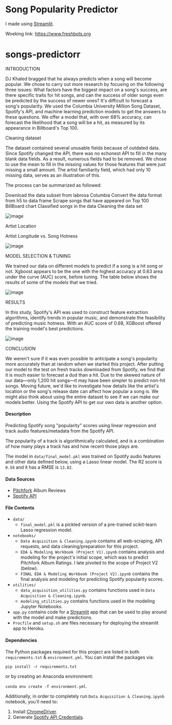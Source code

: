 # Song Popularity Predictor


I made using [Streamlit](https://www.streamlit.io/).

Woeking link: https://www.freshbots.org
# songs-predictorr

INTRODUCTION

DJ Khaled bragged that he always predicts when a song will become popular.
We chose to carry out more research by focusing on the following three issues:
What factors have the biggest impact on a song's success, are there specific traits for hit songs, and can the success of older songs even be predicted by the success of newer ones? It's difficult to forecast a song's popularity.
We used the Columbia University Million Song Dataset, Spotify's API, and machine learning prediction models to get the answers to these questions.
We offer a model that, with over 68% accuracy, can forecast the likelihood that a song will be a hit, as measured by its appearance in Billboard's Top 100.


Cleaning dataset

The dataset contained several unusable fields because of outdated data.
Since Spotify changed the API, there was no echonest API to fill in the many blank data fields.
As a result, numerous fields had to be removed. We chose to use the mean to fill in the missing values for those features that were just missing a small amount.
The artist familiarity field, which had only 10 missing data, serves as an illustration of this.

The process can be summarized as followed:

Download the data subset from labrosa Columbia
Convert the data format from h5 to data frame
Scrape songs that have appeared on Top 100 BillBoard chart
Classified songs in the data
Cleaning the data set

![image](https://user-images.githubusercontent.com/72747338/205502471-3514a5e3-ec67-413a-b369-9a4fa1d0c893.png)

Artist Location

Artist Longitude vs. Song Hotness

![image](https://user-images.githubusercontent.com/72747338/205502515-3083f90d-d6ca-4ea7-8c63-67ca080686ad.png)

MODEL SELECTION & TUNING

We trained our data on different models to predict if a song is a hit song or not.
Xgboost appears to be the one with the highest accuracy at 0.63 area under the curve (AUC) score,
before tuning. The table below shows the results of some of the models that we tried.

![image](https://user-images.githubusercontent.com/72747338/205502565-6fe1f226-5e58-4c88-8507-cf94fc5df016.png)


RESULTS

In this study, Spotify's API was used to construct feature extraction algorithms, identify trends in popular music, and demonstrate the feasibility of predicting music hotness.
With an AUC score of 0.68, XGBoost offered the training model's best predictions.

![image](https://user-images.githubusercontent.com/72747338/205502612-6cf68606-e930-4cc6-b6b9-62d32c8a285d.png)


CONCLUSION

We weren't sure if it was even possible to anticipate a song's popularity more accurately than at random when we started this project. After putting our model to the test on fresh tracks downloaded from Spotify, we find that it is much easier to forecast a dud than a hit.
Due to the skewed nature of our data—only 1,200 hit songs—it may have been simpler to predict non-hit songs.
Moving future, we'd like to investigate how details like the artist's location or the song's release date can affect how popular a song is.
We might also think about using the entire dataset to see if we can make our models better.
Using the Spotify API to get our own data is another option.
#### Description
Predicting Spotify song "popularity" scores using linear regression and track audio features/metadata from the Spotify 
API. 

The popularity of a track is algorithmically calculated, and is a combination of how many plays a track has and 
how recent those plays are.

The model in `data/final_model.pkl` was trained on Spotify audio features and other data defined below, using a Lasso 
linear model. The R2 score is `0.58` and it has a RMSE is `13.82`. 

#### Data Sources
* [Pitchfork](https://pitchfork.com/) Album Reviews
* [Spotify API](https://developer.spotify.com/documentation/web-api/)

#### File Contents
* `data/`
    - `final_model.pkl` is a pickled version of a pre-trained scikit-learn Lasso regression model.
* `notebooks/`
    - `Data Acquisition & Cleaning.ipynb` contains all web-scraping, API requests, and 
       data cleaning/preparation for this project.
    - `EDA & Modeling Workbook (Project V1).ipynb` contains analysis and modeling for the project's initial 
       scope, which was to predict Pitchfork Album Ratings. I late pivoted to the scope of Project V2 (below).
    - `FINAL EDA & Modeling Workbook (Project V2).ipynb` contains the final analysis and modeling for predicting 
       Spotify popularity scores. 
* `utilities/`
    - `data_acquisition_utilities.py` contains functions used in `Data Acquisition & Cleaning.ipynb`.
    - `modeling_utilities.py` contains functions used in the modeling Jupyter Notebooks.
* `app.py` contains code for a [Streamlit](https://www.streamlit.io/) app that can be used to play around 
  with the model and make predictions.
* `Procfile` and `setup.sh` are files necessary for deploying the streamlit app to Heroku.

#### Dependencies

The Python packages required for this project are listed in both `requirements.txt` & `environment.yml`. 
You can install the packages via:

`pip install -r requirements.txt`

or by creating an Anaconda environment:

`conda env create -f environment.yml`.

Additionally, in order to completely run `Data Acquisition & Cleaning.ipynb` notebook, you'll need to:

1. Install [ChromeDriver](https://chromedriver.chromium.org/getting-started).
2. Generate [Spotify API Credentials](https://developer.spotify.com/documentation/general/guides/authorization-guide/).
